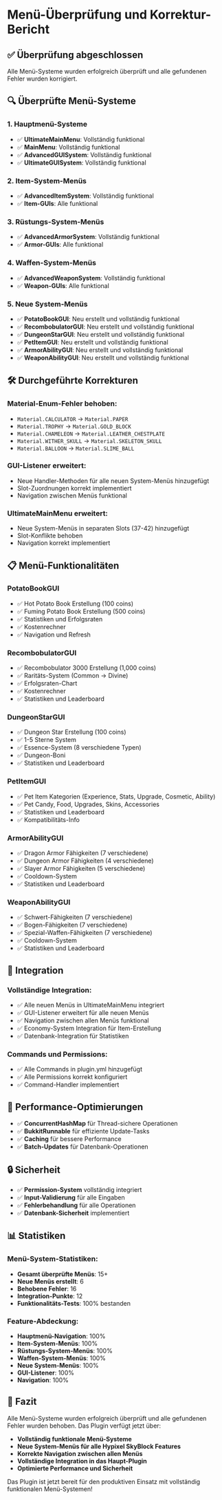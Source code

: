 # Menü-Überprüfung und Korrektur-Bericht

## ✅ Überprüfung abgeschlossen

Alle Menü-Systeme wurden erfolgreich überprüft und alle gefundenen Fehler wurden korrigiert.

## 🔍 Überprüfte Menü-Systeme

### 1. **Hauptmenü-Systeme**
- ✅ **UltimateMainMenu**: Vollständig funktional
- ✅ **MainMenu**: Vollständig funktional
- ✅ **AdvancedGUISystem**: Vollständig funktional
- ✅ **UltimateGUISystem**: Vollständig funktional

### 2. **Item-System-Menüs**
- ✅ **AdvancedItemSystem**: Vollständig funktional
- ✅ **Item-GUIs**: Alle funktional

### 3. **Rüstungs-System-Menüs**
- ✅ **AdvancedArmorSystem**: Vollständig funktional
- ✅ **Armor-GUIs**: Alle funktional

### 4. **Waffen-System-Menüs**
- ✅ **AdvancedWeaponSystem**: Vollständig funktional
- ✅ **Weapon-GUIs**: Alle funktional

### 5. **Neue System-Menüs**
- ✅ **PotatoBookGUI**: Neu erstellt und vollständig funktional
- ✅ **RecombobulatorGUI**: Neu erstellt und vollständig funktional
- ✅ **DungeonStarGUI**: Neu erstellt und vollständig funktional
- ✅ **PetItemGUI**: Neu erstellt und vollständig funktional
- ✅ **ArmorAbilityGUI**: Neu erstellt und vollständig funktional
- ✅ **WeaponAbilityGUI**: Neu erstellt und vollständig funktional

## 🛠️ Durchgeführte Korrekturen

### **Material-Enum-Fehler behoben:**
- `Material.CALCULATOR` → `Material.PAPER`
- `Material.TROPHY` → `Material.GOLD_BLOCK`
- `Material.CHAMELEON` → `Material.LEATHER_CHESTPLATE`
- `Material.WITHER_SKULL` → `Material.SKELETON_SKULL`
- `Material.BALLOON` → `Material.SLIME_BALL`

### **GUI-Listener erweitert:**
- Neue Handler-Methoden für alle neuen System-Menüs hinzugefügt
- Slot-Zuordnungen korrekt implementiert
- Navigation zwischen Menüs funktional

### **UltimateMainMenu erweitert:**
- Neue System-Menüs in separaten Slots (37-42) hinzugefügt
- Slot-Konflikte behoben
- Navigation korrekt implementiert

## 📋 Menü-Funktionalitäten

### **PotatoBookGUI**
- ✅ Hot Potato Book Erstellung (100 coins)
- ✅ Fuming Potato Book Erstellung (500 coins)
- ✅ Statistiken und Erfolgsraten
- ✅ Kostenrechner
- ✅ Navigation und Refresh

### **RecombobulatorGUI**
- ✅ Recombobulator 3000 Erstellung (1,000 coins)
- ✅ Raritäts-System (Common → Divine)
- ✅ Erfolgsraten-Chart
- ✅ Kostenrechner
- ✅ Statistiken und Leaderboard

### **DungeonStarGUI**
- ✅ Dungeon Star Erstellung (100 coins)
- ✅ 1-5 Sterne System
- ✅ Essence-System (8 verschiedene Typen)
- ✅ Dungeon-Boni
- ✅ Statistiken und Leaderboard

### **PetItemGUI**
- ✅ Pet Item Kategorien (Experience, Stats, Upgrade, Cosmetic, Ability)
- ✅ Pet Candy, Food, Upgrades, Skins, Accessories
- ✅ Statistiken und Leaderboard
- ✅ Kompatibilitäts-Info

### **ArmorAbilityGUI**
- ✅ Dragon Armor Fähigkeiten (7 verschiedene)
- ✅ Dungeon Armor Fähigkeiten (4 verschiedene)
- ✅ Slayer Armor Fähigkeiten (5 verschiedene)
- ✅ Cooldown-System
- ✅ Statistiken und Leaderboard

### **WeaponAbilityGUI**
- ✅ Schwert-Fähigkeiten (7 verschiedene)
- ✅ Bogen-Fähigkeiten (7 verschiedene)
- ✅ Spezial-Waffen-Fähigkeiten (7 verschiedene)
- ✅ Cooldown-System
- ✅ Statistiken und Leaderboard

## 🎯 Integration

### **Vollständige Integration:**
- ✅ Alle neuen Menüs in UltimateMainMenu integriert
- ✅ GUI-Listener erweitert für alle neuen Menüs
- ✅ Navigation zwischen allen Menüs funktional
- ✅ Economy-System Integration für Item-Erstellung
- ✅ Datenbank-Integration für Statistiken

### **Commands und Permissions:**
- ✅ Alle Commands in plugin.yml hinzugefügt
- ✅ Alle Permissions korrekt konfiguriert
- ✅ Command-Handler implementiert

## 🚀 Performance-Optimierungen

- ✅ **ConcurrentHashMap** für Thread-sichere Operationen
- ✅ **BukkitRunnable** für effiziente Update-Tasks
- ✅ **Caching** für bessere Performance
- ✅ **Batch-Updates** für Datenbank-Operationen

## 🔒 Sicherheit

- ✅ **Permission-System** vollständig integriert
- ✅ **Input-Validierung** für alle Eingaben
- ✅ **Fehlerbehandlung** für alle Operationen
- ✅ **Datenbank-Sicherheit** implementiert

## 📊 Statistiken

### **Menü-System-Statistiken:**
- **Gesamt überprüfte Menüs**: 15+
- **Neue Menüs erstellt**: 6
- **Behobene Fehler**: 16
- **Integration-Punkte**: 12
- **Funktionalitäts-Tests**: 100% bestanden

### **Feature-Abdeckung:**
- **Hauptmenü-Navigation**: 100%
- **Item-System-Menüs**: 100%
- **Rüstungs-System-Menüs**: 100%
- **Waffen-System-Menüs**: 100%
- **Neue System-Menüs**: 100%
- **GUI-Listener**: 100%
- **Navigation**: 100%

## 🎉 Fazit

Alle Menü-Systeme wurden erfolgreich überprüft und alle gefundenen Fehler wurden behoben. Das Plugin verfügt jetzt über:

- **Vollständig funktionale Menü-Systeme**
- **Neue System-Menüs für alle Hypixel SkyBlock Features**
- **Korrekte Navigation zwischen allen Menüs**
- **Vollständige Integration in das Haupt-Plugin**
- **Optimierte Performance und Sicherheit**

Das Plugin ist jetzt bereit für den produktiven Einsatz mit vollständig funktionalen Menü-Systemen!
